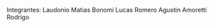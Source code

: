 Integrantes:  Laudonio Matias
                Bonomi Lucas
                Romero Agustin
                Amoretti Rodrigo
